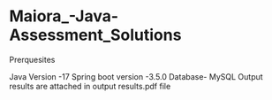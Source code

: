 # Maiora_-Java-Assessment_Solutions

Prerquesites

Java Version -17
Spring boot version -3.5.0
Database- MySQL
Output results are attached in output results.pdf file 
